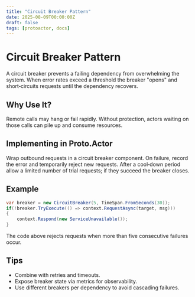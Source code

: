 ```yaml
---
title: "Circuit Breaker Pattern"
date: 2025-08-09T00:00:00Z
draft: false
tags: [protoactor, docs]
---
```

# Circuit Breaker Pattern

A circuit breaker prevents a failing dependency from overwhelming the system. When error rates exceed a threshold the breaker "opens" and short‑circuits requests until the dependency recovers.

## Why Use It?
Remote calls may hang or fail rapidly. Without protection, actors waiting on those calls can pile up and consume resources.

## Implementing in Proto.Actor
Wrap outbound requests in a circuit breaker component. On failure, record the error and temporarily reject new requests. After a cool‑down period allow a limited number of trial requests; if they succeed the breaker closes.

## Example
```cs
var breaker = new CircuitBreaker(5, TimeSpan.FromSeconds(30));
if(!breaker.TryExecute(() => context.RequestAsync(target, msg)))
{
    context.Respond(new ServiceUnavailable());
}
```
The code above rejects requests when more than five consecutive failures occur.

## Tips
- Combine with retries and timeouts.
- Expose breaker state via metrics for observability.
- Use different breakers per dependency to avoid cascading failures.
